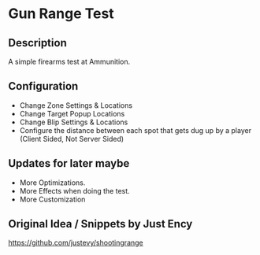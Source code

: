# Gun Range Test
## Description
A simple firearms test at Ammunition.

## Configuration
* Change Zone Settings & Locations
* Change Target Popup Locations
* Change Blip Settings & Locations
* Configure the distance between each spot that gets dug up by a player (Client Sided, Not Server Sided)

## Updates for later maybe
* More Optimizations.
* More Effects when doing the test.
* More Customization

## Original Idea / Snippets by Just Ency
[](https://github.com/justevy/shootingrange)https://github.com/justevy/shootingrange
